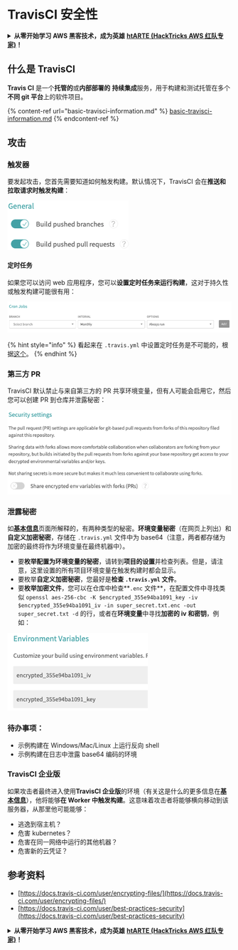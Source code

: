 # TravisCI 安全性

<details>

<summary><strong>从零开始学习 AWS 黑客技术，成为英雄</strong> <a href="https://training.hacktricks.xyz/courses/arte"><strong>htARTE (HackTricks AWS 红队专家)</strong></a><strong>！</strong></summary>

支持 HackTricks 的其他方式：

* 如果您想在 HackTricks 中看到您的**公司广告**或**下载 HackTricks 的 PDF 版本**，请查看[**订阅计划**](https://github.com/sponsors/carlospolop)！
* 获取 [**官方 PEASS & HackTricks 商品**](https://peass.creator-spring.com)
* 发现 [**PEASS 家族**](https://opensea.io/collection/the-peass-family)，我们独家的 [**NFTs 集合**](https://opensea.io/collection/the-peass-family)
* **加入** 💬 [**Discord 群组**](https://discord.gg/hRep4RUj7f) 或 [**telegram 群组**](https://t.me/peass) 或在 **Twitter** 🐦 上**关注**我 [**@carlospolopm**](https://twitter.com/carlospolopm)**。**
* **通过向** [**HackTricks**](https://github.com/carlospolop/hacktricks) 和 [**HackTricks Cloud**](https://github.com/carlospolop/hacktricks-cloud) github 仓库提交 PR 来分享您的黑客技巧。

</details>

## 什么是 TravisCI

**Travis CI** 是一个**托管的**或**内部部署的** **持续集成**服务，用于构建和测试托管在多个**不同 git 平台**上的软件项目。

{% content-ref url="basic-travisci-information.md" %}
[basic-travisci-information.md](basic-travisci-information.md)
{% endcontent-ref %}

## 攻击

### 触发器

要发起攻击，您首先需要知道如何触发构建。默认情况下，TravisCI 会在**推送和拉取请求时触发构建**：

![](<../../.gitbook/assets/image (19) (1).png>)

#### 定时任务

如果您可以访问 web 应用程序，您可以**设置定时任务来运行构建**，这对于持久性或触发构建可能很有用：

![](<../../.gitbook/assets/image (42).png>)

{% hint style="info" %}
看起来在 `.travis.yml` 中设置定时任务是不可能的，根据[这个](https://github.com/travis-ci/travis-ci/issues/9162)。
{% endhint %}

### 第三方 PR

TravisCI 默认禁止与来自第三方的 PR 共享环境变量，但有人可能会启用它，然后您可以创建 PR 到仓库并泄露秘密：

![](<../../.gitbook/assets/image (1) (1) (1) (1) (1) (1) (1) (1) (1) (1) (1) (1) (1).png>)

### 泄露秘密

如[**基本信息**](basic-travisci-information.md)页面所解释的，有两种类型的秘密。**环境变量秘密**（在网页上列出）和**自定义加密秘密**，存储在 `.travis.yml` 文件中为 base64（注意，两者都存储为加密的最终将作为环境变量在最终机器中）。

* 要**枚举配置为环境变量的秘密**，请转到**项目的设置**并检查列表。但是，请注意，这里设置的所有项目环境变量在触发构建时都会显示。
* 要枚举**自定义加密秘密**，您最好是**检查 `.travis.yml` 文件**。
* 要**枚举加密文件**，您可以在仓库中检查**`.enc` 文件**，在配置文件中寻找类似 `openssl aes-256-cbc -K $encrypted_355e94ba1091_key -iv $encrypted_355e94ba1091_iv -in super_secret.txt.enc -out super_secret.txt -d` 的行，或者在**环境变量**中寻找**加密的 iv 和密钥**，例如：

![](<../../.gitbook/assets/image (71).png>)

### 待办事项：

* 示例构建在 Windows/Mac/Linux 上运行反向 shell
* 示例构建在日志中泄露 base64 编码的环境

### TravisCI 企业版

如果攻击者最终进入使用**TravisCI 企业版**的环境（有关这是什么的更多信息在[**基本信息**](basic-travisci-information.md#travisci-enterprise)），他将能够**在 Worker 中触发构建**。这意味着攻击者将能够横向移动到该服务器，从那里他可能能够：

* 逃逸到宿主机？
* 危害 kubernetes？
* 危害在同一网络中运行的其他机器？
* 危害新的云凭证？

## 参考资料

* [https://docs.travis-ci.com/user/encrypting-files/](https://docs.travis-ci.com/user/encrypting-files/)
* [https://docs.travis-ci.com/user/best-practices-security](https://docs.travis-ci.com/user/best-practices-security)

<details>

<summary><strong>从零开始学习 AWS 黑客技术，成为英雄</strong> <a href="https://training.hacktricks.xyz/courses/arte"><strong>htARTE (HackTricks AWS 红队专家)</strong></a><strong>！</strong></summary>

支持 HackTricks 的其他方式：

* 如果您想在 HackTricks 中看到您的**公司广告**或**下载 HackTricks 的 PDF 版本**，请查看[**订阅计划**](https://github.com/sponsors/carlospolop)！
* 获取 [**官方 PEASS & HackTricks 商品**](https://peass.creator-spring.com)
* 发现 [**PEASS 家族**](https://opensea.io/collection/the-peass-family)，我们独家的 [**NFTs 集合**](https://opensea.io/collection/the-peass-family)
* **加入** 💬 [**Discord 群组**](https://discord.gg/hRep4RUj7f) 或 [**telegram 群组**](https://t.me/peass) 或在 **Twitter** 🐦 上**关注**我 [**@carlospolopm**](https://twitter.com/carlospolopm)**。**
* **通过向** [**HackTricks**](https://github.com/carlospolop/hacktricks) 和 [**HackTricks Cloud**](https://github.com/carlospolop/hacktricks-cloud) github 仓库提交 PR 来分享您的黑客技巧。

</details>

